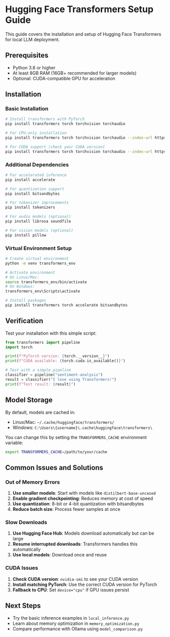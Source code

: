 # Hugging Face Transformers Setup Guide

This guide covers the installation and setup of Hugging Face Transformers for local LLM deployment.

## Prerequisites

- Python 3.8 or higher
- At least 8GB RAM (16GB+ recommended for larger models)
- Optional: CUDA-compatible GPU for acceleration

## Installation

### Basic Installation

```bash
# Install transformers with PyTorch
pip install transformers torch torchvision torchaudio

# For CPU-only installation
pip install transformers torch torchvision torchaudio --index-url https://download.pytorch.org/whl/cpu

# For CUDA support (check your CUDA version)
pip install transformers torch torchvision torchaudio --index-url https://download.pytorch.org/whl/cu118
```

### Additional Dependencies

```bash
# For accelerated inference
pip install accelerate

# For quantization support
pip install bitsandbytes

# For tokenizer improvements
pip install tokenizers

# For audio models (optional)
pip install librosa soundfile

# For vision models (optional)
pip install pillow
```

### Virtual Environment Setup

```bash
# Create virtual environment
python -m venv transformers_env

# Activate environment
# On Linux/Mac:
source transformers_env/bin/activate
# On Windows:
transformers_env\Scripts\activate

# Install packages
pip install transformers torch accelerate bitsandbytes
```

## Verification

Test your installation with this simple script:

```python
from transformers import pipeline
import torch

print(f"PyTorch version: {torch.__version__}")
print(f"CUDA available: {torch.cuda.is_available()}")

# Test with a simple pipeline
classifier = pipeline("sentiment-analysis")
result = classifier("I love using Transformers!")
print(f"Test result: {result}")
```

## Model Storage

By default, models are cached in:
- Linux/Mac: `~/.cache/huggingface/transformers/`
- Windows: `C:\Users\{username}\.cache\huggingface\transformers\`

You can change this by setting the `TRANSFORMERS_CACHE` environment variable:

```bash
export TRANSFORMERS_CACHE=/path/to/your/cache
```

## Common Issues and Solutions

### Out of Memory Errors

1. **Use smaller models**: Start with models like `distilbert-base-uncased`
2. **Enable gradient checkpointing**: Reduces memory at cost of speed
3. **Use quantization**: 8-bit or 4-bit quantization with bitsandbytes
4. **Reduce batch size**: Process fewer samples at once

### Slow Downloads

1. **Use Hugging Face Hub**: Models download automatically but can be large
2. **Resume interrupted downloads**: Transformers handles this automatically
3. **Use local models**: Download once and reuse

### CUDA Issues

1. **Check CUDA version**: `nvidia-smi` to see your CUDA version
2. **Install matching PyTorch**: Use the correct CUDA version for PyTorch
3. **Fallback to CPU**: Set `device="cpu"` if GPU issues persist

## Next Steps

- Try the basic inference examples in `local_inference.py`
- Learn about memory optimization in `memory_optimization.py`
- Compare performance with Ollama using `model_comparison.py`